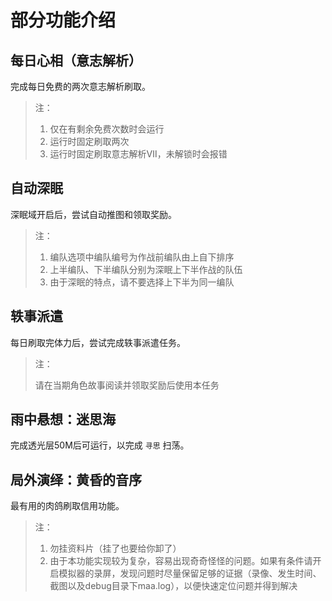 # 部分功能介绍

## 每日心相（意志解析）

完成每日免费的两次意志解析刷取。

> 注：
>
> 1. 仅在有剩余免费次数时会运行
> 2. 运行时固定刷取两次
> 3. 运行时固定刷取意志解析Ⅶ，未解锁时会报错

## 自动深眠

深眠域开启后，尝试自动推图和领取奖励。

> 注：
>
> 1. 编队选项中编队编号为作战前编队由上自下排序
> 2. 上半编队、下半编队分别为深眠上下半作战的队伍
> 3. 由于深眠的特点，请不要选择上下半为同一编队

## 轶事派遣

每日刷取完体力后，尝试完成轶事派遣任务。

> 注：
>
> 请在当期角色故事阅读并领取奖励后使用本任务

## 雨中悬想：迷思海

完成透光层50M后可运行，以完成 `寻思` 扫荡。

## 局外演绎：黄昏的音序

最有用的肉鸽刷取信用功能。

> 注：
>
> 1. 勿挂资料片（挂了也要给你卸了）
> 2. 由于本功能实现较为复杂，容易出现奇奇怪怪的问题。如果有条件请开启模拟器的录屏，发现问题时尽量保留足够的证据（录像、发生时间、截图以及debug目录下maa.log），以便快速定位问题并得到解决
